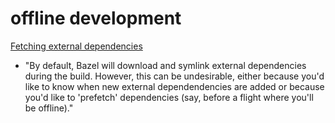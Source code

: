 offline development
===================

[Fetching external
dependencies](https://docs.bazel.build/versions/0.28.0/guide.html#fetch)
- "By default, Bazel will download and symlink external dependencies
during the build. However, this can be undesirable, either because you'd
like to know when new external dependendencies are added or because
you'd like to 'prefetch' dependencies (say, before a flight where you'll
be offline)."
